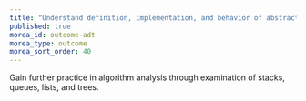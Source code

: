 ```yaml
---
title: "Understand definition, implementation, and behavior of abstract data types."
published: true
morea_id: outcome-adt
morea_type: outcome
morea_sort_order: 40
---
```


Gain further practice in algorithm analysis through examination of stacks, queues, lists, and trees.